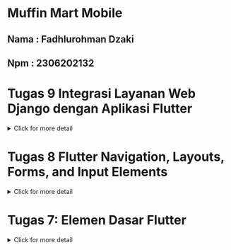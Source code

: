 # Muffin Mart Mobile
## Nama : Fadhlurohman Dzaki
## Npm : 2306202132


# Tugas 9  Integrasi Layanan Web Django dengan Aplikasi Flutter

<details>
<summary>Click for more detail</summary>
<br>

# Jawaban Pertanyaan

### 1.Jelaskan mengapa kita perlu membuat model untuk melakukan pengambilan ataupun pengiriman data JSON? Apakah akan terjadi error jika kita tidak membuat model terlebih dahulu?
Membuat model untuk pengambilan atau pengiriman data JSON sangat diperlukan untuk memastikan proses yang konsisten dan aman dalam pertukaran data. Berikut adalah alasan dan risikonya:

- **Struktur yang Konsisten**  
  Model membantu memastikan struktur data yang diterima atau dikirim selalu sesuai, sehingga meminimalkan kesalahan.
  
- **Validasi Data**  
  Model memverifikasi bahwa data yang diterima sesuai dengan tipe atau aturan yang ditentukan, seperti format tanggal atau tipe integer.

- **Pengelolaan Lebih Mudah**  
  Dengan model, manipulasi data seperti serialisasi atau deserialisasi menjadi lebih sistematis.

- **Error Jika Tidak Membuat Model**  
  Jika tidak membuat model, beberapa error mungkin terjadi, seperti:
  1. Struktur JSON tidak sesuai dengan yang diharapkan.
  2. Data tidak tervalidasi dengan benar.
  3. Aplikasi client atau server mengalami kesulitan memahami data.



### 2. Jelaskan fungsi dari library http yang sudah kamu implementasikan pada tugas ini
Saya menggunakan library `pbp_django_auth`. Library `pbp_django_auth` di Flutter mempermudah implementasi otentikasi antara aplikasi Flutter dan Django. Berikut adalah fungsi utamanya:

- **Otomatisasi Proses Otentikasi**  
  Library ini menyediakan cara mudah untuk login dan logout pengguna dengan metode seperti `request.login()` dan `request.logout()`. Setelah login, cookie sesi disimpan dan digunakan untuk autentikasi pada permintaan selanjutnya.

- **Manajemen Cookie**  
  Secara otomatis menangani pengambilan dan pengiriman cookie CSRF dan sesi antara Flutter dan Django. Ini memungkinkan pengiriman permintaan yang memerlukan otentikasi (seperti endpoint dengan decorator `@login_required`) tanpa konfigurasi tambahan.

- **Integrasi Mudah dengan Provider**  
  Dengan memanfaatkan `Provider`, library ini memungkinkan instance `CookieRequest` dibagikan ke seluruh komponen aplikasi, sehingga setiap bagian aplikasi dapat mengakses status otentikasi dan melakukan permintaan API yang aman.

- **Mendukung Operasi HTTP**  
  Menyediakan metode seperti `request.get()`, `request.post()`, dan `request.postJson()` untuk melakukan operasi pengambilan atau pengiriman data ke server Django. Data dikirim dalam format yang kompatibel dengan Django, termasuk JSON dan data form.

- **Pengelolaan Status Login**  
  Library ini memiliki properti seperti `request.loggedIn` untuk memeriksa status login pengguna secara real-time, membantu dalam menampilkan UI yang berbeda untuk pengguna yang sudah login dan belum login.

- **Keamanan Tambahan**  
  Dengan konfigurasi CORS dan pengaturan cookie di Django (seperti `CSRF_COOKIE_SECURE` dan `SESSION_COOKIE_SAMESITE`), library ini menjaga keamanan komunikasi antara Flutter dan Django.



### 3. Jelaskan fungsi dari CookieRequest dan jelaskan mengapa instance CookieRequest perlu untuk dibagikan ke semua komponen di aplikasi Flutter.
Fungsi dari `CookieRequest` dalam aplikasi adalah untuk menyimpan informasi otentikasi, seperti cookie atau token, sehingga mempermudah pengelolaan sesi pengguna. Dengan membagikan instance `CookieRequest` ke seluruh komponen aplikasi melalui `Provider`, setiap bagian aplikasi dapat memanfaatkan status otentikasi tanpa perlu login ulang. Hal ini memastikan data pengguna tetap konsisten di seluruh aplikasi, menghemat waktu, dan mencegah duplikasi proses autentikasi.



### 4. Jelaskan mekanisme pengiriman data mulai dari input hingga dapat ditampilkan pada Flutter.
Mekanisme pengiriman data dari input hingga ditampilkan di Flutter melibatkan langkah-langkah berikut:

1. Pengguna mengisi data di form aplikasi Flutter.
2. Flutter mengirim data ke server Django menggunakan permintaan HTTP, misalnya melalui library `pbp_django_auth`.
3. Django menerima data, memprosesnya (seperti menyimpan ke database atau melakukan validasi), dan menghasilkan respons dalam format JSON.
4. Respons dari server diterima oleh Flutter, didekode, dan ditampilkan di UI menggunakan widget seperti `ListView` atau `Text`.



### 5.  Jelaskan mekanisme autentikasi dari login, register, hingga logout. Mulai dari input data akun pada Flutter ke Django hingga selesainya proses autentikasi oleh Django dan tampilnya menu pada Flutter.
Proses autentikasi melibatkan interaksi antara Flutter dan Django sebagai berikut:

1. **Registrasi**  
   Flutter mengirim data akun seperti username, email, dan password ke endpoint Django untuk diverifikasi dan disimpan di database.

2. **Login**  
   Flutter mengirim data username dan password ke server Django untuk divalidasi. Jika valid, Django mengatur cookie sesi dan mengirimkannya kembali ke Flutter. Cookie ini digunakan untuk permintaan berikutnya yang membutuhkan autentikasi.

3. **Logout**  
   Saat logout, Django menghapus sesi atau token, memberitahu Flutter untuk mengarahkan pengguna kembali ke halaman login.

Proses ini memastikan otentikasi yang aman dan memungkinkan integrasi yang mulus antara server dan aplikasi Flutter.



### 6.  Jelaskan bagaimana cara kamu mengimplementasikan checklist di atas secara step-by-step! (bukan hanya sekadar mengikuti tutorial).



</details>


# Tugas 8 Flutter Navigation, Layouts, Forms, and Input Elements
<details>
<summary>Click for more detail</summary>
<br>

1. Apa kegunaan const di Flutter? Jelaskan apa keuntungan ketika menggunakan const pada kode Flutter. Kapan sebaiknya kita menggunakan const, dan kapan sebaiknya tidak digunakan?

    const digunakan untuk menyatakan bahwa sebuah objek atau widget tidak akan berubah setelah didefinisikan. Dengan kata lain, objek tersebut bersifat immutable (tidak dapat diubah), sehingga kompilator atau runtime Flutter dapat mengoptimalkan penggunaannya.

    ### Keuntungan Menggunakan const
    * Optimasi Memori: Objek const hanya akan dibuat satu kali dalam memori. Flutter akan menggunakan objek yang sama untuk semua instance const dengan nilai yang sama. Ini membantu mengurangi penggunaan memori, terutama pada elemen UI yang sering dibuat ulang, seperti Text, Icon, atau Container.

    * Peningkatan Performa: Flutter tidak perlu membangun ulang objek const yang tidak berubah, yang mempercepat proses rendering UI. Hal ini sangat bermanfaat dalam widget hierarki yang kompleks di mana widget tidak berubah seiring waktu.

    * Optimasi Proses Rendering: Dengan menggunakan const, Flutter dapat dengan cepat mengenali bahwa widget tertentu tidak memerlukan pembaruan, sehingga rendering menjadi lebih 
    efisien.

    ### Kapan Sebaiknya Menggunakan const

    Gunakan const jika kita tahu bahwa widget atau nilai tidak akan berubah selama runtime, seperti pada widget statis seperti Text, Icon, Padding, atau Container yang hanya menampilkan data tetap. Gunakan juga const di mana kita dapat mengatur nilai tetap (literal), seperti string atau angka, dalam widget atau parameter lainnya.

    ### Kapan Sebaiknya Tidak Menggunakan const
    
    Tidak perlu menggunakan `const` jika nilai widget atau objek dapat berubah selama runtime. Misalnya, jika kita memiliki widget yang bergantung pada data dinamis atau variabel stateful yang akan berubah, maka jangan gunakan `const`. Pada widget yang memerlukan perubahan berdasarkan interaksi pengguna atau variabel yang diambil dari API, penggunaan `const` tidak disarankan karena Flutter perlu membangun ulang widget tersebut saat data berubah.

2.  Jelaskan dan bandingkan penggunaan Column dan Row pada Flutter. Berikan contoh implementasi dari masing-masing layout widget ini!

    


    `Column` dan `Row` adalah dua widget tata letak (layout widgets) dasar di Flutter yang digunakan untuk menyusun widget anak (children) secara vertikal (`Column`) dan horizontal (`Row`).

    - **Column**: Menyusun widget secara vertikal dari atas ke bawah.
    - **Row**: Menyusun widget secara horizontal dari kiri ke kanan.

    ### Perbedaan Utama Column dan Row
    | Aspek       | Column                                                | Row                                                |
    |-------------|-------------------------------------------------------|----------------------------------------------------|
    | Arah Layout | Vertikal (atas ke bawah)                              | Horizontal (kiri ke kanan)                         |
    | Alignment   | `crossAxisAlignment` mengatur sejajar secara horizontal | `crossAxisAlignment` mengatur sejajar secara vertikal |
    | Overflow    | Bisa menyebabkan overflow vertikal                    | Bisa menyebabkan overflow horizontal               |
    | Digunakan Ketika | Membutuhkan layout vertikal | Membutuhkan layout horizontal |

    ### Contoh Implementasi `Column`
    Berikut adalah contoh penggunaan `Column` untuk menyusun widget `Text` secara vertikal:

    ```dart
    import 'package:flutter/material.dart';

    class ColumnExample extends StatelessWidget {
    @override
    Widget build(BuildContext context) {
        return Scaffold(
        appBar: AppBar(title: const Text('Column Example')),
        body: Column(
            mainAxisAlignment: MainAxisAlignment.center,
            crossAxisAlignment: CrossAxisAlignment.start,
            children: const [
            Text("This is line 1"),
            Text("This is line 2"),
            Text("This is line 3"),
            ],
        ),
        );
    }
    }
    ```

    ### Contoh Implementasi `Row`
    Berikut adalah contoh penggunaan `Row` untuk menyusun widget `Text` secara horizontal:

    ```dart
    import 'package:flutter/material.dart';

    class RowExample extends StatelessWidget {
    @override
    Widget build(BuildContext context) {
        return Scaffold(
        appBar: AppBar(title: const Text('Row Example')),
        body: Row(
            mainAxisAlignment: MainAxisAlignment.spaceAround,
            crossAxisAlignment: CrossAxisAlignment.center,
            children: const [
            Text("Item 1"),
            Text("Item 2"),
            Text("Item 3"),
            ],
        ),
        );
    }
    }
    ```
3.  Sebutkan apa saja elemen input yang kamu gunakan pada halaman form yang kamu buat pada tugas kali ini. Apakah terdapat elemen input Flutter lain yang tidak kamu gunakan pada tugas ini? Jelaskan!

    Pada form ini, elemen input yang saya gunakan adalah `TextFormField` untuk menerima masukan data produk, yang mencakup elemen berikut:

    1. **Name**: Untuk memasukkan nama produk.
    2. **Description**: Untuk memasukkan deskripsi produk.
    3. **Price**: Untuk memasukkan harga produk, yang diformat sebagai angka.
    4. **Amount**: Untuk memasukkan jumlah produk, yang juga diformat sebagai angka.

    Ada beberapa elemen input Flutter lain yang belum digunakan dalam tugas ini, antara lain:

    - **DropdownButtonFormField**: Dapat digunakan untuk memilih satu opsi dari daftar pilihan yang tersedia. Cocok jika ingin memberikan pilihan kategori produk.
    - **Checkbox**: Berguna jika ada atribut produk yang dapat aktif atau tidak, misalnya untuk menandai apakah produk ini tersedia atau tidak.
    - **Switch**: Cocok untuk fitur yang aktif atau nonaktif, mirip seperti checkbox namun tampilannya berbeda.
    - **Slider**: Bisa digunakan untuk mengatur rentang nilai, misalnya dalam menentukan diskon atau nilai persentase.
    - **Radio**: Berguna untuk memilih satu opsi dari beberapa pilihan yang eksklusif.

   
4. Bagaimana cara kamu mengatur tema (theme) dalam aplikasi Flutter agar aplikasi yang dibuat konsisten? Apakah kamu mengimplementasikan tema pada aplikasi yang kamu buat?

    Saya menerapkan tema (theme) dalam aplikasi Flutter saya melalui `ThemeData` di kelas utama `MaterialApp`. Tema ini memungkinkan saya untuk mengonfigurasi skema warna, gaya teks, dan berbagai elemen visual lainnya secara menyeluruh di aplikasi. Pada aplikasi MuffinMart, saya telah menggunakan `colorScheme` yang menetapkan `primarySwatch` dengan warna utama, seperti `Colors.brown`, serta warna sekunder untuk menjaga tampilan yang konsisten. Dengan pengaturan ini, elemen-elemen seperti `AppBar`, `Drawer`, dan `Card` di berbagai halaman menggunakan warna yang sama dari skema tema, menciptakan konsistensi tampilan di seluruh aplikasi.

5. Bagaimana cara kamu menangani navigasi dalam aplikasi dengan banyak halaman pada Flutter?

    Saya menggunakan Navigator dan MaterialPageRoute untuk menangani navigasi antar halaman. Dengan Navigator, saya dapat menambahkan atau menghapus halaman dari stack, yang memudahkan untuk berpindah antar halaman. Untuk menavigasi ke halaman baru, saya menggunakan Navigator.push bersama MaterialPageRoute, yang memungkinkan saya memanggil halaman tujuan dengan animasi standar. Jika saya perlu kembali ke halaman sebelumnya, saya menggunakan Navigator.pop. Selain itu, saya juga menggunakan Navigator.pushReplacement untuk menggantikan halaman saat ini dengan halaman baru, seperti pada navigasi halaman utama dan tambah product di drawer.

</details>

# Tugas 7: Elemen Dasar Flutter
<details>
<summary>Click for more detail</summary>
 <br>

1. Jelaskan apa yang dimaksud dengan stateless widget dan stateful widget, dan jelaskan perbedaan dari keduanya.

    * Stateless Widget: Stateless widget adalah widget yang tidak memiliki state yang dapat berubah setelah widget itu dibuat. Artinya, tampilan dari widget ini statis atau tetap, dan tidak akan berubah secara dinamis. Stateless widget cocok untuk menampilkan UI yang tidak akan berubah, seperti ikon, teks, atau gambar yang tidak interaktif. Contoh dari stateless widget adalah Text, Icon, dan Image.

    * Stateful Widget: Stateful widget adalah widget yang memiliki state dan dapat berubah sepanjang masa hidupnya. Ini berarti tampilan dari widget ini bisa berubah berdasarkan state-nya, seperti ketika pengguna melakukan interaksi atau ketika data diperbarui. Stateful widget biasanya digunakan untuk widget yang interaktif, seperti tombol yang bisa di-tap, slider, atau switch. Contoh dari stateful widget adalah Checkbox, Switch, dan Slider.

    Perbedaan utama: Stateless widget tidak berubah selama aplikasi berjalan, sementara stateful widget dapat berubah-ubah karena dipengaruhi oleh state yang di-update.

2. Sebutkan widget apa saja yang kamu gunakan pada proyek ini dan jelaskan fungsinya.

    * Scaffold:<br>
    Fungsi: Menyediakan struktur dasar halaman seperti AppBar dan body.<br>
    Penggunaan: Scaffold menjadi wadah utama yang membentuk halaman aplikasi, memberikan tampilan dasar dengan AppBar di atas dan body di tengah.

    * AppBar:<br>
    Fungsi: Menampilkan judul halaman atau aplikasi di bagian atas.<br>
    Penggunaan: Menampilkan judul "MuffinMart" dengan warna teks putih dan background yang diambil dari tema aplikasi.

    * Padding:<br>
    Fungsi: Memberikan ruang (padding) di sekitar widget agar tampilan lebih rapi.<br>
    Penggunaan: Menerapkan padding di sekitar body Scaffold dan beberapa widget lain seperti teks sambutan.

    * Column:<br>
    Fungsi: Menyusun widget secara vertikal (top-down).<br>
    Penggunaan: Menyusun informasi NPM, nama, kelas, serta teks sambutan, dan grid item.

    * Row:<br>
    Fungsi: Menyusun widget secara horizontal (kiri-kanan).<br>
    Penggunaan: Digunakan untuk menampilkan 3 widget InfoCard secara horizontal, masing-masing berisi informasi NPM, nama, dan kelas.

    * InfoCard (custom widget):<br>
    Fungsi: Menampilkan kartu informasi dengan judul (title) dan isi (content) yang diberikan sebagai parameter.<br>
    Penggunaan: Terdapat tiga InfoCard di dalam Row, masing-masing berisi informasi NPM, nama, dan kelas.

    * Card:<br>
    Fungsi: Membuat tampilan kotak dengan efek bayangan, yang umumnya digunakan untuk menampilkan informasi tertentu dalam bentuk kartu.<br>
    Penggunaan: Digunakan di dalam InfoCard untuk menampilkan informasi seperti NPM, nama, dan kelas.

    * Text:<br>
    Fungsi: Menampilkan teks di layar.<br>
    Penggunaan: Digunakan di berbagai tempat untuk menampilkan judul aplikasi, teks sambutan, serta judul dan isi di dalam InfoCard dan ItemCard.

    * GridView.count:<br>
    Fungsi: Menyusun widget dalam bentuk grid dengan jumlah kolom yang ditentukan.<br>
    Penggunaan: Membuat grid dengan 3 kolom untuk menampilkan ItemCard sesuai dengan item yang ada di items list.

    * ItemCard (custom widget):<br>
    Fungsi: Menampilkan kartu yang berisi ikon dan nama untuk setiap item dalam items list.<br>
    Penggunaan: Menampilkan kartu yang berisi informasi dan ikon yang dapat ditekan untuk menampilkan SnackBar.

    * Material:<br>
    Fungsi: Menentukan warna latar belakang dari tema aplikasi dan memberikan tampilan material pada kartu.<br>
    Penggunaan: Digunakan dalam ItemCard untuk mengatur warna background yang konsisten dengan tema aplikasi.

    * InkWell:<br>
    Fungsi: Membuat efek klik atau tap pada widget dan mengatur aksi saat widget ditekan.<br>
    Penggunaan: Digunakan di dalam ItemCard untuk mendeteksi klik pada kartu dan menampilkan SnackBar.

    * SnackBar:<br>
    Fungsi: Menampilkan notifikasi singkat di bagian bawah layar.<br>
    Penggunaan: Saat ItemCard ditekan, SnackBar muncul menampilkan pesan bahwa tombol telah ditekan.

    * Icon:<br>
    Fungsi: Menampilkan ikon sesuai dengan IconData yang diberikan.<br>
    Penggunaan: Menampilkan ikon di dalam ItemCard untuk mewakili setiap item, seperti list, add, dan logout.

    * SizedBox:<br>
    Fungsi: Memberikan jarak atau ukuran khusus pada layout.<br>
    Penggunaan: Memberikan jarak vertikal antara InfoCard dan teks sambutan.

3. Apa fungsi dari setState()? Jelaskan variabel apa saja yang dapat terdampak dengan fungsi tersebut.

    setState() adalah fungsi yang digunakan dalam stateful widget untuk memperbarui tampilan (UI) aplikasi saat ada perubahan pada state widget tersebut. Ketika setState() dipanggil, Flutter akan membangun ulang widget terkait dengan memperbarui state baru yang dihasilkan.

    Variabel yang Dapat Terdampak: Variabel-variabel yang disimpan dalam kelas state dari widget yang ingin di-update, seperti variabel yang menampung data dari input pengguna, counter, status checklist, atau data yang diperoleh dari server.

4. Jelaskan perbedaan antara const dengan final.

    * const: Digunakan untuk mendeklarasikan nilai yang bersifat tetap dan sudah diketahui saat waktu kompilasi. const ini benar-benar konstan dan bersifat immutable (tidak dapat diubah sama sekali).
    * final: Digunakan untuk mendeklarasikan nilai yang hanya diinisialisasi sekali (immutable) dan nilainya bisa ditentukan di waktu runtime, bukan hanya waktu kompilasi.

    Perbedaan utama: const hanya bisa digunakan jika nilai sudah diketahui pada waktu kompilasi, sementara final bisa digunakan untuk nilai yang akan ditentukan di runtime namun hanya sekali saja.

5. Jelaskan bagaimana cara kamu mengimplementasikan checklist-checklist di atas.

    * Menggenerate proyek flutter baru dengan command ```flutter create <APP_NAME>```
    * Merapikan struktur proyek dengan membuat file ```menu.dart``` pada direktori proyek kemudian memindahan class MyHomePage dan class _MyHomePageState di file ```main.dart``` ke file ```menu.dart```
    * Mengubah tema aplikasi dengan 
    ```dart
         colorScheme: ColorScheme.fromSwatch(
            primarySwatch: Colors.brown,
          ).copyWith(secondary: Colors.brown[400]),
    ```
    * Membuat tombol Lihat Daftar Produk, Tambah Produk, Logout dan snackbar kemudian menintegrasikannya untuk ditampilkan di MyHomePage pada ```menu.dart```
    ```dart
    class MyHomePage extends StatelessWidget {
        MyHomePage({super.key});

        final String npm = '2306202132'; // NPM
        final String name = 'Fadhlurohman Dzaki'; // Nama
        final String className = 'PBP C'; // Kelas

        final List<ItemHomepage> items = [
            ItemHomepage("Lihat Daftar Produk", Icons.list),
            ItemHomepage("Tambah Produk", Icons.add),
            ItemHomepage("Logout", Icons.logout),
        ];

        @override
    Widget build(BuildContext context) {
        // Scaffold menyediakan struktur dasar halaman dengan AppBar dan body.
        return Scaffold(
        // AppBar adalah bagian atas halaman yang menampilkan judul.
        appBar: AppBar(
            // Judul aplikasi " muffinmart Tracker" dengan teks putih dan tebal.
            title: const Text(
            'MuffinMart',
            style: TextStyle(
                color: Colors.white,
                fontWeight: FontWeight.bold,
            ),
            ),
            // Warna latar belakang AppBar diambil dari skema warna tema aplikasi.
            backgroundColor: Theme.of(context).colorScheme.primary,
        ),
        // Body halaman dengan padding di sekelilingnya.
        body: Padding(
            padding: const EdgeInsets.all(16.0),
            // Menyusun widget secara vertikal dalam sebuah kolom.
            child: Column(
            crossAxisAlignment: CrossAxisAlignment.center,
            children: [
                // Row untuk menampilkan 3 InfoCard secara horizontal.
                Row(
                mainAxisAlignment: MainAxisAlignment.spaceEvenly,
                children: [
                    InfoCard(title: 'NPM', content: npm),
                    InfoCard(title: 'Name', content: name),
                    InfoCard(title: 'Class', content: className),
                ],
                ),

                // Memberikan jarak vertikal 16 unit.
                const SizedBox(height: 16.0),

                // Menempatkan widget berikutnya di tengah halaman.
                Center(
                child: Column(
                    // Menyusun teks dan grid item secara vertikal.

                    children: [
                    // Menampilkan teks sambutan dengan gaya tebal dan ukuran 18.
                    const Padding(
                        padding: EdgeInsets.only(top: 16.0),
                        child: Text(
                        'Welcome to MuffinMart',
                        style: TextStyle(
                            fontWeight: FontWeight.bold,
                            fontSize: 18.0,
                        ),
                        ),
                    ),

                    // Grid untuk menampilkan ItemCard dalam bentuk grid 3 kolom.
                    GridView.count(
                        primary: true,
                        padding: const EdgeInsets.all(20),
                        crossAxisSpacing: 10,
                        mainAxisSpacing: 10,
                        crossAxisCount: 3,
                        // Agar grid menyesuaikan tinggi kontennya.
                        shrinkWrap: true,

                        // Menampilkan ItemCard untuk setiap item dalam list items.
                        children: items.map((ItemHomepage item) {
                        return ItemCard(item);
                        }).toList(),
                    ),
                    ],
                ),
                ),
            ],
            ),
        ),
        );
    }
    }



    class InfoCard extends StatelessWidget {
    // Kartu informasi yang menampilkan title dan content.

    final String title;  // Judul kartu.
    final String content;  // Isi kartu.

    const InfoCard({super.key, required this.title, required this.content});

    @override
    Widget build(BuildContext context) {
        return Card(
        // Membuat kotak kartu dengan bayangan dibawahnya.
        elevation: 2.0,
        child: Container(
            // Mengatur ukuran dan jarak di dalam kartu.
            width: MediaQuery.of(context).size.width / 3.5, // menyesuaikan dengan lebar device yang digunakan.
            padding: const EdgeInsets.all(16.0),
            // Menyusun title dan content secara vertikal.
            child: Column(
            children: [
                Text(
                title,
                style: const TextStyle(fontWeight: FontWeight.bold),
                ),
                const SizedBox(height: 8.0),
                Text(content),
            ],
            ),
        ),
        );
    }
    }

    class ItemHomepage {
        final String name;
        final IconData icon;

        ItemHomepage(this.name, this.icon);
    }


    class ItemCard extends StatelessWidget {
    // Menampilkan kartu dengan ikon dan nama.

    final ItemHomepage item; 
    
    const ItemCard(this.item, {super.key}); 

    @override
    Widget build(BuildContext context) {
        return Material(
        // Menentukan warna latar belakang dari tema aplikasi.
        color: Theme.of(context).colorScheme.secondary,
        // Membuat sudut kartu melengkung.
        borderRadius: BorderRadius.circular(12),
        
        child: InkWell(
            // Aksi ketika kartu ditekan.
            onTap: () {
            // Menampilkan pesan SnackBar saat kartu ditekan.
            ScaffoldMessenger.of(context)
                ..hideCurrentSnackBar()
                ..showSnackBar(
                SnackBar(content: Text("Kamu telah menekan tombol ${item.name}!"))
                );
            },
            // Container untuk menyimpan Icon dan Text
            child: Container(
            padding: const EdgeInsets.all(8),
            child: Center(
                child: Column(
                // Menyusun ikon dan teks di tengah kartu.
                mainAxisAlignment: MainAxisAlignment.center,
                children: [
                    Icon(
                    item.icon,
                    color: Colors.white,
                    size: 30.0,
                    ),
                    const Padding(padding: EdgeInsets.all(3)),
                    Text(
                    item.name,
                    textAlign: TextAlign.center,
                    style: const TextStyle(color: Colors.white),
                    ),
                ],
                ),
            ),
            ),
        ),
        );
    }
    
    }

    ```
</details>


